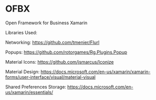 # OFBX
Open Framework for Business Xamarin

Libraries Used:

Networking:
https://github.com/tmenier/Flurl

Popups:
https://github.com/rotorgames/Rg.Plugins.Popup

Material Icons:
https://github.com/jsmarcus/Iconize

Material Design:
https://docs.microsoft.com/en-us/xamarin/xamarin-forms/user-interface/visual/material-visual

Shared Preferences Storage:
https://docs.microsoft.com/en-us/xamarin/essentials/
